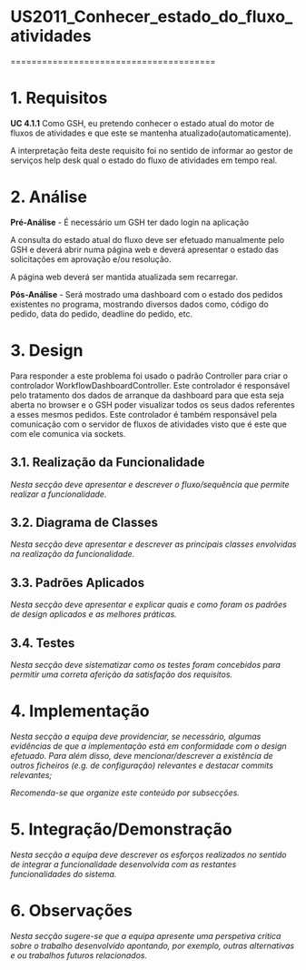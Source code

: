 # US2011_Conhecer_estado_do_fluxo_atividades
=======================================


# 1. Requisitos

**UC 4.1.1** Como GSH, eu pretendo conhecer o estado atual do motor de fluxos de atividades e que este se mantenha atualizado(automaticamente).

A interpretação feita deste requisito foi no sentido de informar ao gestor de serviços help desk qual o estado do fluxo de atividades em tempo real.

# 2. Análise
**Pré-Análise** - É necessário um GSH ter dado login na aplicação

A consulta do estado atual do fluxo deve ser efetuado manualmente pelo GSH e deverá abrir numa página web e deverá apresentar o estado das solicitações em aprovação e/ou resolução.

A página web deverá ser mantida atualizada sem recarregar.

**Pós-Análise** - Será mostrado uma dashboard com o estado dos pedidos existentes no programa, mostrando diversos dados como, código do pedido, data do pedido, deadline do pedido, etc.

# 3. Design

Para responder a este problema foi usado o padrão Controller para criar o controlador WorkflowDashboardController. Este controlador é responsável pelo tratamento dos dados de arranque da dashboard para que esta seja aberta no browser e o GSH poder visualizar todos os seus dados referentes a esses mesmos pedidos. Este controlador é também responsável pela comunicação com o servidor de fluxos de atividades visto que é este que com ele comunica via sockets.

## 3.1. Realização da Funcionalidade

*Nesta secção deve apresentar e descrever o fluxo/sequência que permite realizar a funcionalidade.*


## 3.2. Diagrama de Classes

*Nesta secção deve apresentar e descrever as principais classes envolvidas na realização da funcionalidade.*

## 3.3. Padrões Aplicados

*Nesta secção deve apresentar e explicar quais e como foram os padrões de design aplicados e as melhores práticas.*

## 3.4. Testes
*Nesta secção deve sistematizar como os testes foram concebidos para permitir uma correta aferição da satisfação dos requisitos.*


# 4. Implementação

*Nesta secção a equipa deve providenciar, se necessário, algumas evidências de que a implementação está em conformidade com o design efetuado. Para além disso, deve mencionar/descrever a existência de outros ficheiros (e.g. de configuração) relevantes e destacar commits relevantes;*

*Recomenda-se que organize este conteúdo por subsecções.*

# 5. Integração/Demonstração

*Nesta secção a equipa deve descrever os esforços realizados no sentido de integrar a funcionalidade desenvolvida com as restantes funcionalidades do sistema.*

# 6. Observações

*Nesta secção sugere-se que a equipa apresente uma perspetiva critica sobre o trabalho desenvolvido apontando, por exemplo, outras alternativas e ou trabalhos futuros relacionados.*
